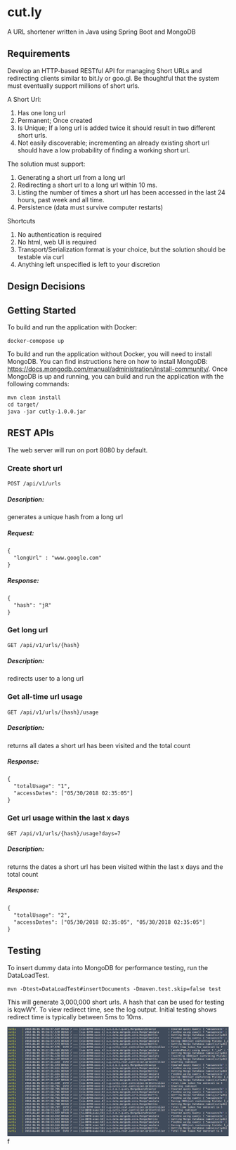 # cut.ly

A URL shortener written in Java using Spring Boot and MongoDB

## Requirements

Develop an HTTP-based RESTful API for managing Short URLs and redirecting
clients similar to bit.ly or goo.gl. Be thoughtful that the system must eventually support millions
of short urls. 

A Short Url:
1. Has one long url
2. Permanent; Once created
3. Is Unique; If a long url is added twice it should result in two different short urls.
4. Not easily discoverable; incrementing an already existing short url should have a low
probability of finding a working short url.

The solution must support:

1. Generating a short url from a long url
2. Redirecting a short url to a long url within 10 ms.
3. Listing the number of times a short url has been accessed in the last 24 hours, past
week and all time.
4. Persistence (data must survive computer restarts)

Shortcuts

1. No authentication is required
2. No html, web UI is required
3. Transport/Serialization format is your choice, but the solution should be testable via curl
4. Anything left unspecified is left to your discretion

## Design Decisions


## Getting Started

To build and run the application with Docker:

    docker-comopose up

To build and run the application without Docker, you will need to install MongoDB.
You can find instructions here on how to install MongoDB: https://docs.mongodb.com/manual/administration/install-community/.
Once MongoDB is up and running, you can build and run the application with the following commands: 
 
    mvn clean install
    cd target/
    java -jar cutly-1.0.0.jar
    
## REST APIs

The web server will run on port 8080 by default.

### Create short url
```
POST /api/v1/urls
```

##### Description: 

generates a unique hash from a long url

##### Request: 
```
{
  "longUrl" : "www.google.com"
}
```
##### Response:
```
{
  "hash": "jR"
}
```
### Get long url   
```
GET /api/v1/urls/{hash}
```
##### Description: 

redirects user to a long url

### Get all-time url usage
```
GET /api/v1/urls/{hash}/usage
```
##### Description: 

returns all dates a short url has been visited and the total count
##### Response:
```
{
  "totalUsage": "1",
  "accessDates": ["05/30/2018 02:35:05"]
}
```
### Get url usage within the last x days
```
GET /api/v1/urls/{hash}/usage?days=7
```
##### Description: 

returns the dates a short url has been visited within the last x days and the total count
     
##### Response:
```
{
  "totalUsage": "2",
  "accessDates": ["05/30/2018 02:35:05", "05/30/2018 02:35:05"]
}
```

## Testing

To insert dummy data into MongoDB for performance testing, run the DataLoadTest.

    mvn -Dtest=DataLoadTest#insertDocuments -Dmaven.test.skip=false test
    
This will generate 3,000,000 short urls. A hash that can be used for testing is kqwWY. 
To view redirect time, see the log output. Initial testing shows redirect time is typically between 5ms to 10ms.

![Alt text](logOutput.png?raw=true)f


